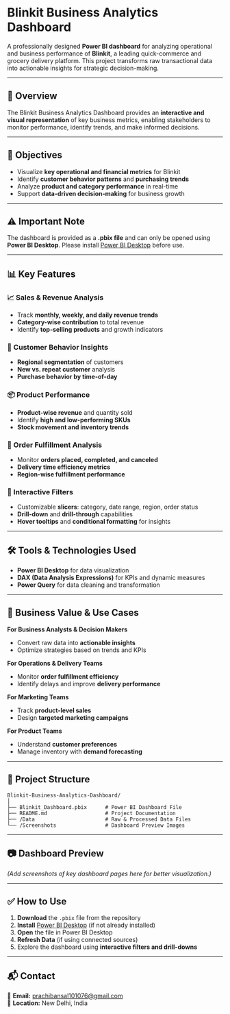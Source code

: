 # **Blinkit Business Analytics Dashboard**  
A professionally designed **Power BI dashboard** for analyzing operational and business performance of **Blinkit**, a leading quick-commerce and grocery delivery platform. This project transforms raw transactional data into actionable insights for strategic decision-making.  

---

## **📌 Overview**  
The Blinkit Business Analytics Dashboard provides an **interactive and visual representation** of key business metrics, enabling stakeholders to monitor performance, identify trends, and make informed decisions.  

---

## **🎯 Objectives**  
- Visualize **key operational and financial metrics** for Blinkit  
- Identify **customer behavior patterns** and **purchasing trends**  
- Analyze **product and category performance** in real-time  
- Support **data-driven decision-making** for business growth  

---

## **⚠️ Important Note**  
The dashboard is provided as a **.pbix file** and can only be opened using **Power BI Desktop**. Please install [Power BI Desktop](https://powerbi.microsoft.com/desktop/) before use.  

---

## **📊 Key Features**  

### **📈 Sales & Revenue Analysis**  
- Track **monthly, weekly, and daily revenue trends**  
- **Category-wise contribution** to total revenue  
- Identify **top-selling products** and growth indicators  

### **🧍 Customer Behavior Insights**  
- **Regional segmentation** of customers  
- **New vs. repeat customer** analysis  
- **Purchase behavior by time-of-day**  

### **📦 Product Performance**  
- **Product-wise revenue** and quantity sold  
- Identify **high and low-performing SKUs**  
- **Stock movement and inventory trends**  

### **🚚 Order Fulfillment Analysis**  
- Monitor **orders placed, completed, and canceled**  
- **Delivery time efficiency metrics**  
- **Region-wise fulfillment performance**  

### **🧩 Interactive Filters**  
- Customizable **slicers**: category, date range, region, order status  
- **Drill-down** and **drill-through** capabilities  
- **Hover tooltips** and **conditional formatting** for insights  

---

## **🛠 Tools & Technologies Used**  
- **Power BI Desktop** for data visualization  
- **DAX (Data Analysis Expressions)** for KPIs and dynamic measures  
- **Power Query** for data cleaning and transformation  

---

## **🧠 Business Value & Use Cases**  

**For Business Analysts & Decision Makers**  
- Convert raw data into **actionable insights**  
- Optimize strategies based on trends and KPIs  

**For Operations & Delivery Teams**  
- Monitor **order fulfillment efficiency**  
- Identify delays and improve **delivery performance**  

**For Marketing Teams**  
- Track **product-level sales**  
- Design **targeted marketing campaigns**  

**For Product Teams**  
- Understand **customer preferences**  
- Manage inventory with **demand forecasting**  

---

## **📂 Project Structure**  
```
Blinkit-Business-Analytics-Dashboard/
│
├── Blinkit_Dashboard.pbix      # Power BI Dashboard File
├── README.md                   # Project Documentation
├── /Data                       # Raw & Processed Data Files
└── /Screenshots                # Dashboard Preview Images
```

---

## **📷 Dashboard Preview**  
*(Add screenshots of key dashboard pages here for better visualization.)*  

---

## **✅ How to Use**  
1. **Download** the `.pbix` file from the repository  
2. **Install** [Power BI Desktop](https://powerbi.microsoft.com/desktop/) (if not already installed)  
3. **Open** the file in Power BI Desktop  
4. **Refresh Data** (if using connected sources)  
5. Explore the dashboard using **interactive filters and drill-downs**  

---

## **📬 Contact**  
📧 **Email:** prachibansal101076@gmail.com  
📍 **Location:** New Delhi, India  
